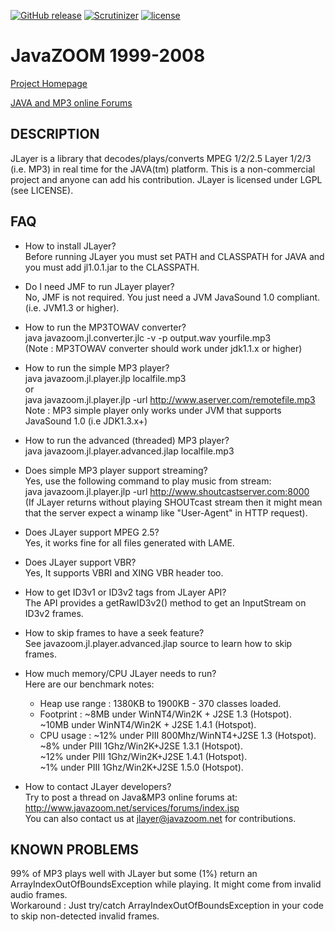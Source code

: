  [![GitHub release](https://img.shields.io/github/release/mdihos/jlayer.svg)](https://github.com/mdihos/jlayer/releases)
 [![Scrutinizer](https://img.shields.io/scrutinizer/g/mdihos/jlayer.svg)](https://scrutinizer-ci.com/g/mdihos/jlayer/)
 [![license](https://img.shields.io/github/license/mdihos/jlayer.svg)]()
 
 # JavaZOOM 1999-2008

 [Project Homepage](http://www.javazoom.net/javalayer/javalayer.html)
 
 [JAVA and MP3 online Forums](http://www.javazoom.net/services/forums/index.jsp)


 ## DESCRIPTION
JLayer is a library that decodes/plays/converts MPEG 1/2/2.5 Layer 1/2/3
(i.e. MP3) in real time for the JAVA(tm) platform. This is a non-commercial project 
and anyone can add his contribution. JLayer is licensed under LGPL (see LICENSE).


 ## FAQ

- How to install JLayer?
  </br>Before running JLayer you must set PATH and CLASSPATH for JAVA
  and you must add jl1.0.1.jar to the CLASSPATH.

- Do I need JMF to run JLayer player?
  </br>No, JMF is not required. You just need a JVM JavaSound 1.0 compliant.
  (i.e. JVM1.3 or higher).

- How to run the MP3TOWAV converter?
  </br>java javazoom.jl.converter.jlc -v -p output.wav yourfile.mp3
  </br>(Note : MP3TOWAV converter should work under jdk1.1.x or higher)

- How to run the simple MP3 player?
  </br>java javazoom.jl.player.jlp localfile.mp3
  </br> or
  </br>java javazoom.jl.player.jlp -url http://www.aserver.com/remotefile.mp3
  </br>Note : MP3 simple player only works under JVM that supports JavaSound 1.0 (i.e JDK1.3.x+)

- How to run the advanced (threaded) MP3 player?
  </br>java javazoom.jl.player.advanced.jlap localfile.mp3

- Does simple MP3 player support streaming?
  </br>Yes, use the following command to play music from stream:
  </br>java javazoom.jl.player.jlp -url http://www.shoutcastserver.com:8000
  </br>(If JLayer returns without playing SHOUTcast stream then it might mean 
   that the server expect a winamp like "User-Agent" in HTTP request).

- Does JLayer support MPEG 2.5?
  </br>Yes, it works fine for all files generated with LAME.

- Does JLayer support VBR?
  </br>Yes, It supports VBRI and XING VBR header too. 

- How to get ID3v1 or ID3v2 tags from JLayer API?
  </br>The API provides a getRawID3v2() method to get an InputStream on ID3v2 frames.

- How to skip frames to have a seek feature?
  </br>See javazoom.jl.player.advanced.jlap source to learn how to skip frames.

- How much memory/CPU JLayer needs to run?
  </br>Here are our benchmark notes:
    - Heap use range : 1380KB to 1900KB - 370 classes loaded. 
    - Footprint : ~8MB under WinNT4/Win2K + J2SE 1.3 (Hotspot).
                  </br>~10MB under WinNT4/Win2K + J2SE 1.4.1 (Hotspot).
    - CPU usage : ~12% under PIII 800Mhz/WinNT4+J2SE 1.3 (Hotspot).
                  </br>                ~8% under PIII 1Ghz/Win2K+J2SE 1.3.1 (Hotspot).
                  </br>                ~12% under PIII 1Ghz/Win2K+J2SE 1.4.1 (Hotspot).
                  </br>                ~1% under PIII 1Ghz/Win2K+J2SE 1.5.0 (Hotspot).

- How to contact JLayer developers?
  </br>Try to post a thread on Java&MP3 online forums at:
  </br>http://www.javazoom.net/services/forums/index.jsp
  </br>You can also contact us at jlayer@javazoom.net for contributions.
 

## KNOWN PROBLEMS

99% of MP3 plays well with JLayer but some (1%) return an ArrayIndexOutOfBoundsException 
while playing. It might come from invalid audio frames. 
</br>Workaround : Just try/catch ArrayIndexOutOfBoundsException in your code to skip 
             non-detected invalid frames.
